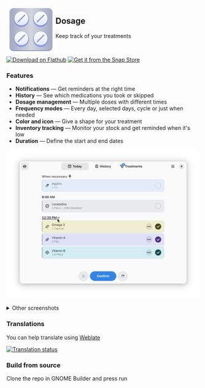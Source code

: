 <img style="vertical-align: middle;" src="data/icons/hicolor/scalable/apps/io.github.diegopvlk.Dosage.svg" width="128" height="128" align="left">

## Dosage
Keep track of your treatments

<br>

</a> <a href='https://flathub.org/apps/io.github.diegopvlk.Dosage'><img width='240' alt='Download on Flathub' src='https://dl.flathub.org/assets/badges/flathub-badge-en.svg'/></a> <a href="https://snapcraft.io/dosage-tracker">
  <img height='80' alt="Get it from the Snap Store" src="https://snapcraft.io/static/images/badges/en/snap-store-black.svg" />
</a>

### Features
- **Notifications** — Get reminders at the right time  
- **History** — See which medications you took or skipped   
- **Dosage management** — Multiple doses with different times
- **Frequency modes** — Every day, selected days, cycle or just when needed    
- **Color and icon** — Give a shape for your treatment    
- **Inventory tracking** — Monitor your stock and get reminded when it's low
- **Duration** — Define the start and end dates

<p align="center"><img src="https://raw.githubusercontent.com/diegopvlk/Dosage/main/screenshots/today-light.png"/></p>

<div>
  <details>
    <summary>Other screenshots</summary><br>
      <p align="center"><img style="height:700px;" src="https://raw.githubusercontent.com/diegopvlk/Dosage/main/screenshots/med-window-light.png"/></p>
      <p align="center"><img src="https://raw.githubusercontent.com/diegopvlk/Dosage/main/screenshots/today-dark.png"/></p>
  </details>
</div>


### Translations
You can help translate using [Weblate](https://hosted.weblate.org/projects/dosage/dosage/)

<a href="https://hosted.weblate.org/engage/dosage/">
  <img src="https://hosted.weblate.org/widget/dosage/dosage/multi-auto.svg" alt="Translation status" />
</a>

### Build from source
Clone the repo in GNOME Builder and press run

